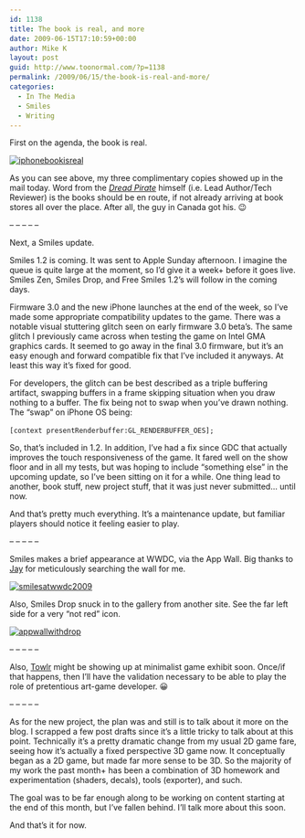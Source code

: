 ```yaml
---
id: 1138
title: The book is real, and more
date: 2009-06-15T17:10:59+00:00
author: Mike K
layout: post
guid: http://www.toonormal.com/?p=1138
permalink: /2009/06/15/the-book-is-real-and-more/
categories:
  - In The Media
  - Smiles
  - Writing
---
```

First on the agenda, the book is real.

[<img src="/wp-content/uploads/2009/06/iphonebookisreal-450x271.jpg" alt="iphonebookisreal" title="iphonebookisreal" width="450" height="271" class="aligncenter size-medium wp-image-1140" srcset="/wp-content/uploads/2009/06/iphonebookisreal-450x271.jpg 450w, /wp-content/uploads/2009/06/iphonebookisreal-1024x617.jpg 1024w, /wp-content/uploads/2009/06/iphonebookisreal.jpg 1044w" sizes="(max-width: 450px) 100vw, 450px" />](/wp-content/uploads/2009/06/iphonebookisreal.jpg)

As you can see above, my three complimentary copies showed up in the mail today. Word from the [_Dread Pirate_](http://twitter.com/dreadpiratepj) himself (i.e. Lead Author/Tech Reviewer) is the books should be en route, if not already arriving at book stores all over the place. After all, the guy in Canada got his. 😉

&#8211; &#8211; &#8211; &#8211; &#8211;

Next, a Smiles update.

Smiles 1.2 is coming. It was sent to Apple Sunday afternoon. I imagine the queue is quite large at the moment, so I&#8217;d give it a week+ before it goes live. Smiles Zen, Smiles Drop, and Free Smiles 1.2&#8217;s will follow in the coming days.

Firmware 3.0 and the new iPhone launches at the end of the week, so I&#8217;ve made some appropriate compatibility updates to the game. There was a notable visual stuttering glitch seen on early firmware 3.0 beta&#8217;s. The same glitch I previously came across when testing the game on Intel GMA graphics cards. It seemed to go away in the final 3.0 firmware, but it&#8217;s an easy enough and forward compatible fix that I&#8217;ve included it anyways. At least this way it&#8217;s fixed for good.

For developers, the glitch can be best described as a triple buffering artifact, swapping buffers in a frame skipping situation when you draw nothing to a buffer. The fix being not to swap when you&#8217;ve drawn nothing. The &#8220;swap&#8221; on iPhone OS being:

`[context presentRenderbuffer:GL_RENDERBUFFER_OES];`

So, that&#8217;s included in 1.2. In addition, I&#8217;ve had a fix since GDC that actually improves the touch responsiveness of the game. It fared well on the show floor and in all my tests, but was hoping to include &#8220;something else&#8221; in the upcoming update, so I&#8217;ve been sitting on it for a while. One thing lead to another, book stuff, new project stuff, that it was just never submitted&#8230; until now.

And that&#8217;s pretty much everything. It&#8217;s a maintenance update, but familiar players should notice it feeling easier to play.

&#8211; &#8211; &#8211; &#8211; &#8211;

Smiles makes a brief appearance at WWDC, via the App Wall. Big thanks to [Jay](http://www.loomsoft.net/) for meticulously searching the wall for me.

[<img src="/wp-content/uploads/2009/06/smilesatwwdc2009-337x450.jpg" alt="smilesatwwdc2009" title="smilesatwwdc2009" width="337" height="450" class="aligncenter size-medium wp-image-1163" srcset="/wp-content/uploads/2009/06/smilesatwwdc2009-337x450.jpg 337w, /wp-content/uploads/2009/06/smilesatwwdc2009.jpg 600w" sizes="(max-width: 337px) 100vw, 337px" />](/wp-content/uploads/2009/06/smilesatwwdc2009.jpg)

Also, Smiles Drop snuck in to the gallery from another site. See the far left side for a very &#8220;not red&#8221; icon.

[<img src="/wp-content/uploads/2009/06/appwallwithdrop-450x337.jpg" alt="appwallwithdrop" title="appwallwithdrop" width="450" height="337" class="aligncenter size-medium wp-image-1165" srcset="/wp-content/uploads/2009/06/appwallwithdrop-450x337.jpg 450w, /wp-content/uploads/2009/06/appwallwithdrop.jpg 630w" sizes="(max-width: 450px) 100vw, 450px" />](/wp-content/uploads/2009/06/appwallwithdrop.jpg)

&#8211; &#8211; &#8211; &#8211; &#8211;

Also, [Towlr](http://www.towlr.com) might be showing up at minimalist game exhibit soon. Once/if that happens, then I&#8217;ll have the validation necessary to be able to play the role of pretentious art-game developer. 😀

&#8211; &#8211; &#8211; &#8211; &#8211;

As for the new project, the plan was and still is to talk about it more on the blog. I scrapped a few post drafts since it&#8217;s a little tricky to talk about at this point. Technically it&#8217;s a pretty dramatic change from my usual 2D game fare, seeing how it&#8217;s actually a fixed perspective 3D game now. It conceptually began as a 2D game, but made far more sense to be 3D. So the majority of my work the past month+ has been a combination of 3D homework and experimentation (shaders, decals), tools (exporter), and such.

The goal was to be far enough along to be working on content starting at the end of this month, but I&#8217;ve fallen behind. I&#8217;ll talk more about this soon.

And that&#8217;s it for now.